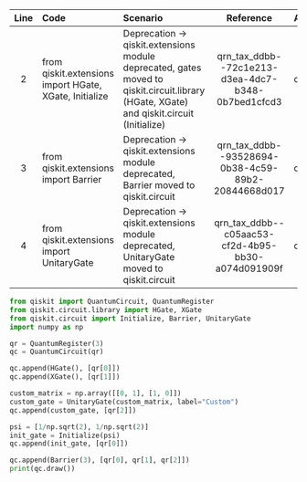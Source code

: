 | Line | Code | Scenario | Reference | Artifact | Refactoring |
| :--: | :--- | :------- | :-------: | :------- | :---------- |
| 2 | from qiskit.extensions import HGate, XGate, Initialize | Deprecation -> qiskit.extensions module deprecated, gates moved to qiskit.circuit.library (HGate, XGate) and qiskit.circuit (Initialize) | qrn_tax_ddbb--72c1e213-d3ea-4dc7-b348-0b7bed1cfcd3 | qiskit.extensions | from qiskit.circuit.library import HGate, XGate; from qiskit.circuit import Initialize |
| 3 | from qiskit.extensions import Barrier | Deprecation -> qiskit.extensions module deprecated, Barrier moved to qiskit.circuit | qrn_tax_ddbb--93528694-0b38-4c59-89b2-20844668d017 | qiskit.extensions.Barrier | from qiskit.circuit import Barrier |
| 4 | from qiskit.extensions import UnitaryGate | Deprecation -> qiskit.extensions module deprecated, UnitaryGate moved to qiskit.circuit | qrn_tax_ddbb--c05aac53-cf2d-4b95-bb30-a074d091909f | qiskit.extensions.UnitaryGate | from qiskit.circuit import UnitaryGate |

```python
from qiskit import QuantumCircuit, QuantumRegister
from qiskit.circuit.library import HGate, XGate
from qiskit.circuit import Initialize, Barrier, UnitaryGate
import numpy as np

qr = QuantumRegister(3)
qc = QuantumCircuit(qr)

qc.append(HGate(), [qr[0]])
qc.append(XGate(), [qr[1]])

custom_matrix = np.array([[0, 1], [1, 0]])
custom_gate = UnitaryGate(custom_matrix, label="Custom")
qc.append(custom_gate, [qr[2]])

psi = [1/np.sqrt(2), 1/np.sqrt(2)]
init_gate = Initialize(psi)
qc.append(init_gate, [qr[0]])

qc.append(Barrier(3), [qr[0], qr[1], qr[2]])
print(qc.draw())
```